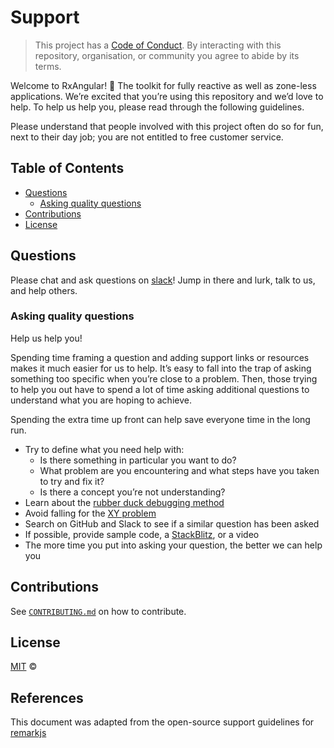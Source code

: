 # Support

> This project has a [Code of Conduct][coc].
> By interacting with this repository, organisation, or community you agree to
> abide by its terms.

Welcome to RxAngular!  👋
The toolkit for fully reactive as well as zone-less applications.
We’re excited that you’re using this repository and we’d love to help.
To help us help you, please read through the following guidelines.

Please understand that people involved with this project often do so for fun,
next to their day job; you are not entitled to free customer service.

## Table of Contents

*   [Questions](#questions)
    *   [Asking quality questions](#asking-quality-questions)
*   [Contributions](#contributions)
*   [License](#license)

## Questions

Please chat and ask questions on [slack][slack]!
Jump in there and lurk, talk to us, and help others.

### Asking quality questions

Help us help you!

Spending time framing a question and adding support links or resources makes it
much easier for us to help.
It’s easy to fall into the trap of asking something too specific when you’re
close to a problem.
Then, those trying to help you out have to spend a lot of time asking additional
questions to understand what you are hoping to achieve.

Spending the extra time up front can help save everyone time in the long run.

*   Try to define what you need help with:
    *   Is there something in particular you want to do?
    *   What problem are you encountering and what steps have you taken to try
        and fix it?
    *   Is there a concept you’re not understanding?
*   Learn about the [rubber duck debugging method][rubberduck]
*   Avoid falling for the [XY problem][xy]
*   Search on GitHub and Slack to see if a similar question has been asked
*   If possible, provide sample code, a [StackBlitz][stackblitz], or a video
*   The more time you put into asking your question, the better we can help you

## Contributions

See [`CONTRIBUTING.md`][contributing] on how to contribute.

## License

[MIT][license] ©

## References
This document was adapted from the open-source support guidelines for [remarkjs](https://github.com/remarkjs/.github/edit/main/support.md)

<!-- Definitions -->

[license]: https://github.com/BioPhoton/rx-angular/blob/main/LICENSE.md

[coc]: https://github.com/BioPhoton/rx-angular/.github/blob/main/CODE_OF_CONDUCT.md

[rubberduck]: https://rubberduckdebugging.com

[xy]: https://meta.stackexchange.com/questions/66377/what-is-the-xy-problem/66378#66378

[stackblitz]: https://stackblitz.com

[slack]: https://rxangular.slack.com

[contributing]: https://github.com/BioPhoton/rx-angular/.github/blob/main/CONTRIBUTING.md
